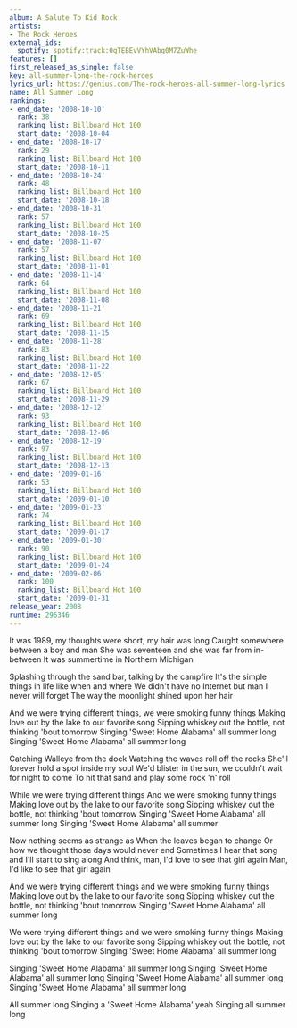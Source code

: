 ```yaml
---
album: A Salute To Kid Rock
artists:
- The Rock Heroes
external_ids:
  spotify: spotify:track:0gTEBEvVYhVAbq0M7ZuWhe
features: []
first_released_as_single: false
key: all-summer-long-the-rock-heroes
lyrics_url: https://genius.com/The-rock-heroes-all-summer-long-lyrics
name: All Summer Long
rankings:
- end_date: '2008-10-10'
  rank: 38
  ranking_list: Billboard Hot 100
  start_date: '2008-10-04'
- end_date: '2008-10-17'
  rank: 29
  ranking_list: Billboard Hot 100
  start_date: '2008-10-11'
- end_date: '2008-10-24'
  rank: 48
  ranking_list: Billboard Hot 100
  start_date: '2008-10-18'
- end_date: '2008-10-31'
  rank: 57
  ranking_list: Billboard Hot 100
  start_date: '2008-10-25'
- end_date: '2008-11-07'
  rank: 57
  ranking_list: Billboard Hot 100
  start_date: '2008-11-01'
- end_date: '2008-11-14'
  rank: 64
  ranking_list: Billboard Hot 100
  start_date: '2008-11-08'
- end_date: '2008-11-21'
  rank: 69
  ranking_list: Billboard Hot 100
  start_date: '2008-11-15'
- end_date: '2008-11-28'
  rank: 83
  ranking_list: Billboard Hot 100
  start_date: '2008-11-22'
- end_date: '2008-12-05'
  rank: 67
  ranking_list: Billboard Hot 100
  start_date: '2008-11-29'
- end_date: '2008-12-12'
  rank: 93
  ranking_list: Billboard Hot 100
  start_date: '2008-12-06'
- end_date: '2008-12-19'
  rank: 97
  ranking_list: Billboard Hot 100
  start_date: '2008-12-13'
- end_date: '2009-01-16'
  rank: 53
  ranking_list: Billboard Hot 100
  start_date: '2009-01-10'
- end_date: '2009-01-23'
  rank: 74
  ranking_list: Billboard Hot 100
  start_date: '2009-01-17'
- end_date: '2009-01-30'
  rank: 90
  ranking_list: Billboard Hot 100
  start_date: '2009-01-24'
- end_date: '2009-02-06'
  rank: 100
  ranking_list: Billboard Hot 100
  start_date: '2009-01-31'
release_year: 2008
runtime: 296346
---
```

It was 1989, my thoughts were short, my hair was long
Caught somewhere between a boy and man
She was seventeen and she was far from in-between
It was summertime in Northern Michigan

Splashing through the sand bar, talking by the campfire
It's the simple things in life like when and where
We didn't have no Internet but man I never will forget
The way the moonlight shined upon her hair

And we were trying different things, we were smoking funny things
Making love out by the lake to our favorite song
Sipping whiskey out the bottle, not thinking 'bout tomorrow
Singing 'Sweet Home Alabama' all summer long
Singing 'Sweet Home Alabama' all summer long

Catching Walleye from the dock
Watching the waves roll off the rocks
She'll forever hold a spot inside my soul
We'd blister in the sun, we couldn't wait for night to come
To hit that sand and play some rock 'n' roll

While we were trying different things
And we were smoking funny things
Making love out by the lake to our favorite song
Sipping whiskey out the bottle, not thinking 'bout tomorrow
Singing 'Sweet Home Alabama' all summer long
Singing 'Sweet Home Alabama' all summer

Now nothing seems as strange as
When the leaves began to change
Or how we thought those days would never end
Sometimes I hear that song and I'll start to sing along
And think, man, I'd love to see that girl again
Man, I'd like to see that girl again

And we were trying different things and we were smoking funny things
Making love out by the lake to our favorite song
Sipping whiskey out the bottle, not thinking 'bout tomorrow
Singing 'Sweet Home Alabama' all summer long

We were trying different things and we were smoking funny things
Making love out by the lake to our favorite song
Sipping whiskey out the bottle, not thinking 'bout tomorrow
Singing 'Sweet Home Alabama' all summer long

Singing 'Sweet Home Alabama' all summer long
Singing 'Sweet Home Alabama' all summer long
Singing 'Sweet Home Alabama' all summer long
Singing 'Sweet Home Alabama' all summer long

All summer long
Singing a 'Sweet Home Alabama' yeah
Singing all summer long
